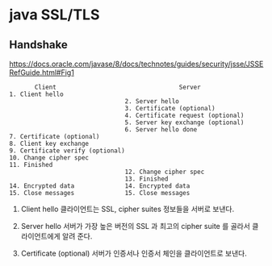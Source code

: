 # java SSL/TLS

## Handshake
https://docs.oracle.com/javase/8/docs/technotes/guides/security/jsse/JSSERefGuide.html#Fig1

```
       Client                                  Server
1. Client hello
                                2. Server hello
                                3. Certificate (optional)
                                4. Certificate request (optional)
                                5. Server key exchange (optional)
                                6. Server hello done
7. Certificate (optional)
8. Client key exchange
9. Certificate verify (optional)
10. Change cipher spec
11. Finished
                                12. Change cipher spec
                                13. Finished
14. Encrypted data              14. Encrypted data
15. Close messages              15. Close messages
```

1. Client hello
클라이언트는 SSL, cipher suites 정보들을 서버로 보낸다.

2. Server hello
서버가 가장 높은 버전의 SSL 과 최고의 cipher suite 를 골라서 클라이언트에게 알려 준다.

3. Certificate (optional)
서버가 인증서나 인증서 체인을 클라이언트로 보낸다.
